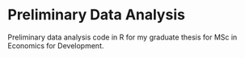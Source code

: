 # Preliminary Data Analysis
Preliminary data analysis code in R for my graduate thesis for MSc in Economics for Development.

